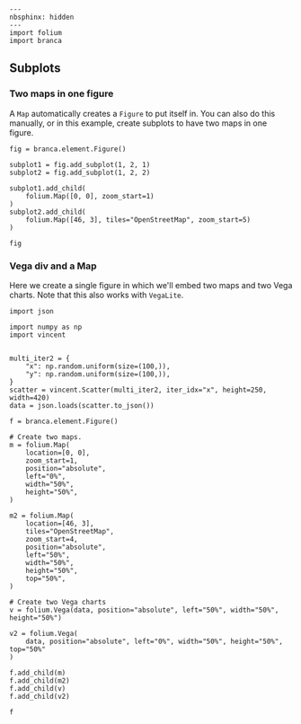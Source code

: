 ```{code-cell} ipython3
---
nbsphinx: hidden
---
import folium
import branca
```

## Subplots

### Two maps in one figure

A `Map` automatically creates a `Figure` to put itself in. You can also do this
manually, or in this example, create subplots to have two maps in one figure.

```{code-cell} ipython3
fig = branca.element.Figure()

subplot1 = fig.add_subplot(1, 2, 1)
subplot2 = fig.add_subplot(1, 2, 2)

subplot1.add_child(
    folium.Map([0, 0], zoom_start=1)
)
subplot2.add_child(
    folium.Map([46, 3], tiles="OpenStreetMap", zoom_start=5)
)

fig
```


### Vega div and a Map

Here we create a single figure in which we'll embed two maps and two Vega charts.
Note that this also works with `VegaLite`.

```{code-cell} ipython3
import json

import numpy as np
import vincent


multi_iter2 = {
    "x": np.random.uniform(size=(100,)),
    "y": np.random.uniform(size=(100,)),
}
scatter = vincent.Scatter(multi_iter2, iter_idx="x", height=250, width=420)
data = json.loads(scatter.to_json())

f = branca.element.Figure()

# Create two maps.
m = folium.Map(
    location=[0, 0],
    zoom_start=1,
    position="absolute",
    left="0%",
    width="50%",
    height="50%",
)

m2 = folium.Map(
    location=[46, 3],
    tiles="OpenStreetMap",
    zoom_start=4,
    position="absolute",
    left="50%",
    width="50%",
    height="50%",
    top="50%",
)

# Create two Vega charts
v = folium.Vega(data, position="absolute", left="50%", width="50%", height="50%")

v2 = folium.Vega(
    data, position="absolute", left="0%", width="50%", height="50%", top="50%"
)

f.add_child(m)
f.add_child(m2)
f.add_child(v)
f.add_child(v2)

f
```
